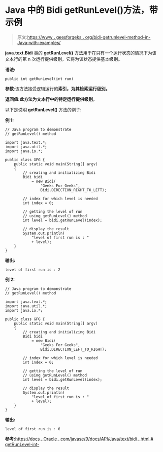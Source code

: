 # Java 中的 Bidi getRunLevel()方法，带示例

> 原文:[https://www . geesforgeks . org/bidi-getrunlevel-method-in-Java-with-examples/](https://www.geeksforgeeks.org/bidi-getrunlevel-method-in-java-with-examples/)

**java.text.Bidi** 类的 **getRunLevel()** 方法用于在只有一个运行状态的情况下为该文本行的第 n 次运行提供级别，它将为该状态提供基本级别。

**语法:**

```
public int getRunLevel(int run)
```

**参数**:该方法接受逻辑运行的**索引，为其检索运行级别。**

**返回值:**此方法为文本行中的特定运行提供**级别**。

以下是说明 **getRunLevel()** 方法的例子:

**例 1:**

```
// Java program to demonstrate
// getRunLevel() method

import java.text.*;
import java.util.*;
import java.io.*;

public class GFG {
    public static void main(String[] argv)
    {
        // creating and initializing Bidi
        Bidi bidi
            = new Bidi(
                "Geeks For Geeks",
                Bidi.DIRECTION_RIGHT_TO_LEFT);

        // index for which level is needed
        int index = 0;

        // getting the level of run
        // using getRunLevel() method
        int level = bidi.getRunLevel(index);

        // display the result
        System.out.println(
            "level of first run is : "
            + level);
    }
}
```

**输出:**

```
level of first run is : 2

```

**例 2:**

```
// Java program to demonstrate
// getRunLevel() method

import java.text.*;
import java.util.*;
import java.io.*;

public class GFG {
    public static void main(String[] argv)
    {
        // creating and initializing Bidi
        Bidi bidi
            = new Bidi(
                "Geeks For Geeks",
                Bidi.DIRECTION_LEFT_TO_RIGHT);

        // index for which level is needed
        int index = 0;

        // getting the level of run
        // using getRunLevel() method
        int level = bidi.getRunLevel(index);

        // display the result
        System.out.println(
            "level of first run is : "
            + level);
    }
}
```

**输出:**

```
level of first run is : 0

```

**参考:**[https://docs . Oracle . com/javase/9/docs/API/Java/text/bidi . html # getRunLevel-int-](https://docs.oracle.com/javase/9/docs/api/java/text/Bidi.html#getRunLevel-int-)